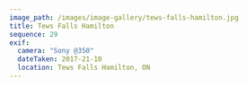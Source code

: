 ```yaml
---
image_path: /images/image-gallery/tews-falls-hamilton.jpg
title: Tews Falls Hamilton
sequence: 29
exif:
  camera: "Sony @350"
  dateTaken: 2017-21-10
  location: Tews Falls Hamilton, ON
---
```

